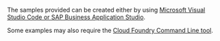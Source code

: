 The samples provided can be created either by using
[Microsoft Visual Studio Code or SAP Business Application Studio](https://cap.cloud.sap/docs/get-started/).

Some examples may also require the [Cloud Foundry Command Line tool](https://github.com/cloudfoundry/cli).
